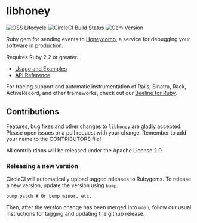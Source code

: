 # libhoney

[![OSS Lifecycle](https://img.shields.io/osslifecycle/honeycombio/libhoney-rb?color=success)](https://github.com/honeycombio/home/blob/main/honeycomb-oss-lifecycle-and-practices.md)
[![CircleCI Build Status](https://circleci.com/gh/honeycombio/libhoney-rb.svg?style=svg)](https://circleci.com/gh/honeycombio/libhoney-rb)
[![Gem Version](https://badge.fury.io/rb/libhoney.svg)](https://badge.fury.io/rb/libhoney)

Ruby gem for sending events to [Honeycomb](https://www.honeycomb.io), a service for debugging your software in production.

Requires Ruby 2.2 or greater.

-   [Usage and Examples](https://docs.honeycomb.io/sdk/ruby/)
-   [API Reference](https://www.rubydoc.info/gems/libhoney)

For tracing support and automatic instrumentation of Rails, Sinatra, Rack, ActiveRecord, and other frameworks, check out our [Beeline for Ruby](https://github.com/honeycombio/beeline-ruby).

## Contributions

Features, bug fixes and other changes to `libhoney` are gladly accepted. Please
open issues or a pull request with your change. Remember to add your name to the
CONTRIBUTORS file!

All contributions will be released under the Apache License 2.0.

### Releasing a new version

CircleCI will automatically upload tagged releases to Rubygems. To release a new
version, update the version using `bump`.

```
bump patch # Or bump minor, etc.
```

Then, after the version change has been merged into `main`, follow our usual instructions
for tagging and updating the github release.
